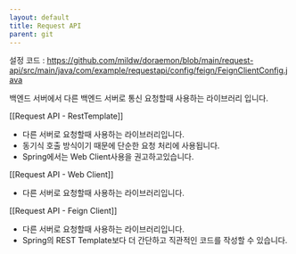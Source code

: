 ```yaml
---
layout: default
title: Request API
parent: git
---
```


설정 코드 : https://github.com/mildw/doraemon/blob/main/request-api/src/main/java/com/example/requestapi/config/feign/FeignClientConfig.java

백엔드 서버에서 다른 백엔드 서버로 통신 요청할때 사용하는 라이브러리 입니다.

[[Request API - RestTemplate]]
- 다른 서버로 요청할때 사용하는 라이브러리입니다.
- 동기식 호출 방식이기 때문에 단순한 요청 처리에 사용됩니다.
- Spring에서는 Web Client사용을 권고하고있습니다.

[[Request API - Web Client]]
- 다른 서버로 요청할때 사용하는 라이브러리입니다.

[[Request API - Feign Client]]
- 다른 서버로 요청할때 사용하는 라이브러리입니다.
- Spring의 REST Template보다 더 간단하고 직관적인 코드를 작성할 수 있습니다.

